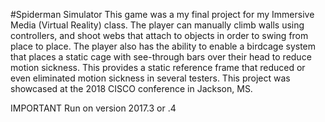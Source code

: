 #Spiderman Simulator
This game was a my final project for my Immersive Media (Virtual Reality) class. The player can manually climb walls using controllers, and shoot webs that attach to objects in order to swing from place to place. The player also has the ability to enable a birdcage system that places a static cage with see-through bars over their head to reduce motion sickness. This provides a static reference frame that reduced or even eliminated motion sickness in several testers. This project was showcased at the 2018 CISCO conference in Jackson, MS.

IMPORTANT Run on version 2017.3 or .4
